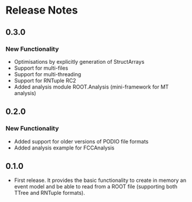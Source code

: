 
# Release Notes

## 0.3.0
### New Functionality
- Optimisations by explicitly generation of StructArrays
- Support for multi-files
- Support for multi-threading
- Support for RNTuple RC2
- Added analysis module ROOT.Analysis (mini-framework for MT analysis)

## 0.2.0
### New Functionality
- Added support for older versions of PODIO file formats
- Added analysis example for FCCAnalysis

## 0.1.0
- First release. It provides the basic functionality to create in memory an event model and be able to read from a ROOT file (supporting both TTree and RNTuple formats).
